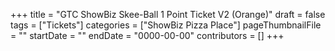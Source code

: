 +++
title = "GTC ShowBiz Skee-Ball 1 Point Ticket V2 (Orange)"
draft = false
tags = ["Tickets"]
categories = ["ShowBiz Pizza Place"]
pageThumbnailFile = ""
startDate = ""
endDate = "0000-00-00"
contributors = []
+++
